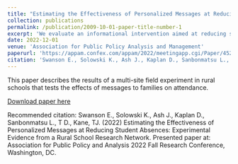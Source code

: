 ```yaml
---
title: "Estimating the Effectiveness of Personalized Messages at Reducing Student Absences: Experimental Evidence from a Rural School Research Network"
collection: publications
permalink: /publication/2009-10-01-paper-title-number-1
excerpt: 'We evaluate an informational intervention aimed at reducing student absences in a rural setting using a multi-site, blocked randomized controlled trial. Eight rural districts participating in a Rural Research Network (RRN) implemented a personalized messaging intervention in the 2020-21 school year. Districts regularly sent messages (texts, emails, or calls) to caregivers of students in 1st through 12th grade, informing them of their student’s absence rate, setting a goal or providing a comparison point for their student’s absence rate, and offering support.'
date: 2022-12-01
venue: 'Association for Public Policy Analysis and Management'
paperurl: 'https://appam.confex.com/appam/2022/meetingapp.cgi/Paper/45247'
citation: 'Swanson E., Solowski K., Ash J., Kaplan D., Sanbonmatsu L., T D., Kane, TJ. (2022) Estimating the Effectiveness of Personalized Messages at Reducing Student Absences: Experimental Evidence from a Rural School Research Network. Presented paper at: Association for Public Policy and Analysis 2022 Fall Research Conference, Washington, DC.'
---
```

This paper describes the results of a multi-site field experiment in rural schools that tests the effects of messages to families on attendance.

[Download paper here](https://appam.confex.com/appam/2022/meetingapp.cgi/Paper/45247)

Recommended citation: Swanson E., Solowski K., Ash J., Kaplan D., Sanbonmatsu L., T D., Kane, TJ. (2022) Estimating the Effectiveness of Personalized Messages at Reducing Student Absences: Experimental Evidence from a Rural School Research Network. Presented paper at: Association for Public Policy and Analysis 2022 Fall Research Conference, Washington, DC.

